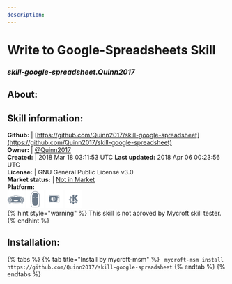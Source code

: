 ```yaml
--- 
description: 
---
```


# Write to Google-Spreadsheets Skill  
### _skill-google-spreadsheet.Quinn2017_  
## About:  


## Skill information:  
**Github:** | [https://github.com/Quinn2017/skill-google-spreadsheet](https://github.com/Quinn2017/skill-google-spreadsheet)  
**Owner:** | [@Quinn2017](https://github.com/Quinn2017)  
**Created:** | 2018 Mar 18 03:11:53 UTC  **Last updated:** 2018 Apr 06 00:23:56 UTC  
**License:** | GNU General Public License v3.0  
**Market status:** | [Not in Market](https://market.mycroft.ai/skill/)  
**Platform:**  
 ![](../.gitbook/assets/mark-1-icon.png)  ![](../.gitbook/assets/mark-2-icon.png)  ![](../.gitbook/assets/picroft-icon.png)  ![](../.gitbook/assets/kde.png)   
{% hint style="warning" %}
This skill is not aproved by Mycroft skill tester.
{% endhint %}
    
## Installation:  
{% tabs %}
{% tab title="Install by mycroft-msm" %}
``` mycroft-msm install https://github.com/Quinn2017/skill-google-spreadsheet```
{% endtab %}
  {% endtabs %}
  